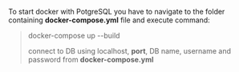 To start docker with PotgreSQL you have to navigate to the folder containing
**docker-compose.yml** file and execute command:
> docker-compose up --build
> 
> connect to DB using localhost, **port**, DB name, username and password from **docker-compose.yml**